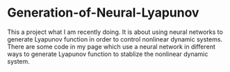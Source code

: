 # Generation-of-Neural-Lyapunov
This a project what I am recently doing. It is about using neural networks to generate Lyapunov function in order to control nonlinear dynamic systems. There are some code in my page which use a neural network in different ways to generate Lyapunov function to stablize the nonlinear dynamic system.
